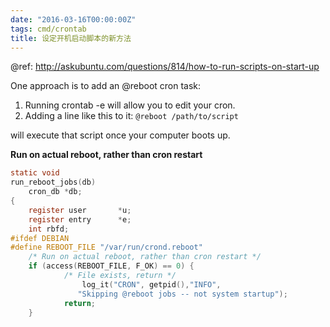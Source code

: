 ```yaml
---
date: "2016-03-16T00:00:00Z"
tags: cmd/crontab
title: 设定开机启动脚本的新方法
---
```


@ref: http://askubuntu.com/questions/814/how-to-run-scripts-on-start-up

One approach is to add an @reboot cron task:

1. Running crontab -e will allow you to edit your cron.
2. Adding a line like this to it:
   `@reboot /path/to/script`

will execute that script once your computer boots up.

**Run on actual reboot, rather than cron restart**

```c
static void
run_reboot_jobs(db)
	cron_db *db;
{
	register user		*u;
	register entry		*e;
    int rbfd;
#ifdef DEBIAN
#define REBOOT_FILE "/var/run/crond.reboot"
	/* Run on actual reboot, rather than cron restart */
	if (access(REBOOT_FILE, F_OK) == 0) {
	        /* File exists, return */
     	        log_it("CRON", getpid(),"INFO",
		       "Skipping @reboot jobs -- not system startup");
	        return;
	}
```
